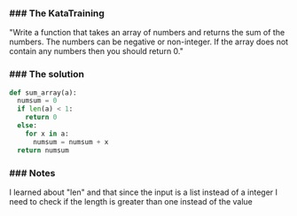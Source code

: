 ### ### The KataTraining

"Write a function that takes an array of numbers and returns the sum of the numbers. The numbers can be negative or non-integer. If the array does not contain any numbers then you should return 0."

### ### The solution

```python
def sum_array(a):
  numsum = 0
  if len(a) < 1:
    return 0
  else:
    for x in a:
      numsum = numsum + x
  return numsum
```

### ### Notes

I learned about "len" and that since the input is a list instead of a integer I need to check if the length is greater than one instead of the value

